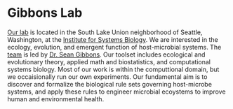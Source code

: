 # Gibbons Lab

[Our lab](https://gibbons.isbscience.org/) is located in the South Lake Union neighborhood of Seattle, Washington, at the [Institute for Systems Biology](https://isbscience.org/). We are interested in the ecology, evolution, and emergent function of host-microbial systems. The [team](https://gibbons.isbscience.org/people/current/) is led by [Dr. Sean Gibbons](https://gibbons.isbscience.org/bio/sean-gibbons-phd/). Our toolset includes ecological and evolutionary theory, applied math and biostatistics, and computational systems biology. Most of our work is within the computtional domain, but we occaisionally run our own experiments. Our fundamental aim is to discover and formalize the biological rule sets governing host-microbe systems, and apply these rules to engineer microbial ecoystems to improve human and environmental health.
